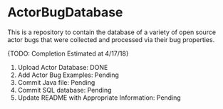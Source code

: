 # ActorBugDatabase
This is a repository to contain the database of a variety of open source actor bugs that were collected and processed via their bug properties. 


{TODO: Completion Estimated at 4/17/18}
1. Upload Actor Database: DONE
2. Add Actor Bug Examples: Pending
3. Commit Java file: Pending
4. Commit SQL database: Pending
5. Update README with Appropriate Information: Pending
